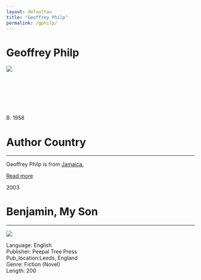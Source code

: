 ```yaml
---
layout: defaultau
title: "Geoffrey Philp"
permalink: /gphilp/
---
```

<!-- partial:index.partial.html -->
<div class="content">
    <h1>Geoffrey Philp</h1>
    <div class="quote">
        <div><img src="https://upload.wikimedia.org/wikipedia/commons/thumb/3/33/Geoffrey_Philp.jpg/330px-Geoffrey_Philp.jpg" class="logo"></div>
    </div>
    <div class="timeline">
        <div style="padding-bottom:100px;"></div>
        <div class="block">
            <div class="date right"><p class="right">B. 1958</p></div>
            <div class="dot"></div>
            <div class="left first">
            <div class="author_country">
                <h1>Author Country</h1><hr>
            <div class="aclocation"><p>Geoffrey Philp is from <a href="{{ site.baseurl }}/4">Jamaica.</a></p></div>
                <div class="acreadmore"><a href="https://en.wikipedia.org/wiki/Geoffrey_Philp">Read more</a> </div>
            </div>
            </div>
        </div>
        <div class="block">
            <div class="date left"><p class="left">2003</p></div>
            <div class="dot"></div>
            <div class="right">
                <h1>Benjamin, My Son</h1><hr>
                <p><img src="https://m.media-amazon.com/images/I/51ZT7AS8E4L._SY291_BO1,204,203,200_QL40_FMwebp_.jpg"></p>
                <p>
                Language: English<br/>
                Publisher: Peepal Tree Press<br/>
                Pub_location:Leeds, England<br/>
                Genre: Fiction (Novel)<br/>
                Length: 200<br/>                   </p>
            </div>
        </div>
